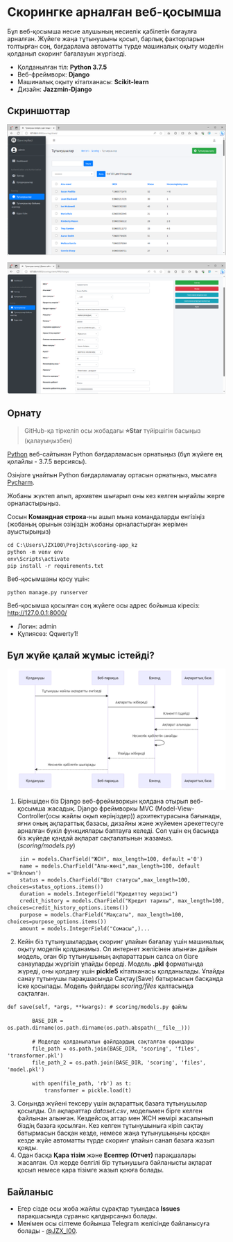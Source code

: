 # Скорингке арналған веб-қосымша
Бұл веб-қосымша несие алушының несиелік қабілетін бағаулға арналған. Жүйеге жаңа тұтынушыны қосып, барлық факторларын толтырған соң, бағдарлама автоматты түрде машиналық оқыту моделін қолданып скоринг бағалауын жүргізеді.
* Қолданылған тіл: <b>Python 3.7.5</b> 
* Веб-фреймворк: <b>Django</b>
* Машиналық оқыту кітапханасы: <b>Scikit-learn</b>
* Дизайн: <b>Jazzmin-Django</b>

## Скриншоттар
![Тұтынушылар](./Screenshots/clients.PNG)

![Тұтынушы](./Screenshots/client.PNG)

## Орнату
> GitHub-қа тіркеліп осы жобадағы <b>⭐Star</b> түйіршігін басыңыз (қалауыңызбен)

[Python](https://www.python.org/) веб-сайтынан Python бағдарламасын орнатыңыз (бұл жүйеге ең қолайлы - 3.7.5 версиясы).

Озіңізге ұнайтын Python бағдарламалау ортасын орнатыңыз, мысалға [Pycharm](https://www.jetbrains.com/ru-ru/pycharm/).

Жобаны жүктеп алып, архивтен шығарып оны кез келген ыңғайлы жерге орналастырыңыз. 

Сосын <b>Командная строка</b>-ны ашып мына командаларды енгізіңіз (жобаның орынын озіңіздін жобаны орналастырған жерімен ауыстырыңыз)

```
cd C:\Users\JZX100\Proj3cts\scoring-app_kz
python -m venv env
env\Scripts\activate
pip install -r requirements.txt
```
Веб-қосымшаны қосу үшін:
```
python manage.py runserver
```
Веб-қосымша қосылған соң жүйеге осы адрес бойынша кіресіз: http://127.0.0.1:8000/

* Логин: admin
* Құпиясөз: Qqwerty1!


## Бұл жүйе қалай жұмыс істейді?

![Диаграмма](./Screenshots/diagram2.PNG)

1. Біріншіден біз Django веб-фреймворкын қолдана отырып веб-қосымша жасадық. Django фреймворкы MVC (Model-View-Controller(осы жайлы оқып көріңіздер)) архитектурасына бағынады, яғни оның ақпараттық базасы, дизайны және жүйемен әрекеттесуге арналған бүкіл функциялары баптауға келеді. Сол үшін ең басында біз жүйеде қандай ақпарат сақталатынын жазамыз. (<i>scoring/models.py</i>)
```
    iin = models.CharField("ЖСН", max_length=100, default ='0')
	name = models.CharField("Аты-жөні",max_length=100, default ='Unknown')
	status = models.CharField("Шот статусы",max_length=100, choices=status_options.items())
	duration = models.IntegerField("Кредиттеу мерзімі")
	credit_history = models.CharField("Кредит тарихы", max_length=100, choices=credit_history_options.items())
	purpose = models.CharField("Мақсаты", max_length=100, choices=purpose_options.items())
	amount = models.IntegerField("Сомасы",)...
``` 
2. Кейін біз тұтынушылардың скоринг ұпайын бағалау үшін машиналық оқыту моделін қолданамыз. Ол интернет желісінен алынған дайын модель, оған бір тұтынушының ақпараттарын салса ол бізге санауларды жүргізіп ұпайды береді. Модель <b>.pkl</b> форматында жүреді, оны қолдану үшін <b>pickle5</b> кітапханасы қолданылады. Ұпайды санау тұтынушы парақшасында Сақтау(Save) батырмасын басқанда іске қосылады. Модель файлдары <i>scoring/files</i> қалтасында сақталған.
```
def save(self, *args, **kwargs): # scoring/models.py файлы

		BASE_DIR = os.path.dirname(os.path.dirname(os.path.abspath(__file__)))

		# Моделде қолданылатын файлдардың сақталған орындары
		file_path = os.path.join(BASE_DIR, 'scoring', 'files', 'transformer.pkl')
		file_path_2 = os.path.join(BASE_DIR, 'scoring', 'files', 'model.pkl')

		with open(file_path, 'rb') as t:
			transformer = pickle.load(t)
``` 
3. Соңында жүйені тексеру үшін ақпараттық базаға тұтынушылар қосылды. Ол ақпараттар <i>dataset.csv</i>, модельмен бірге келген файлынан алынған. Кездейсоқ аттар мен ЖСН нөмірі жасалынып біздің базаға қосылған. Кез келген тұтынушыныға кіріп сақтау батырмасын басқан кезде, немесе жаңа тұтынушыныны қосқан кезде жүйе автоматты түрде скоринг ұпайын санап базаға жазып қояды.
4. Одан басқа <b>Қара тізім</b> және <b>Есептер (Отчет)</b> парақшалары жасалған. Ол жерде белгілі бір тұтынушыға байланысты ақпарат қосып немесе қара тізімге жазып қоюға болады.

## Байланыс
* Егер сізде осы жоба жайлы сұрақтар туындаса <b>Issues</b> парақшасында сұраныс қалдырсаңыз болады. 
* Менімен осы сілтеме бойынша Telegram желісінде байланысуға болады - [@JZX_I00](https://t.me/JZX_I00). 

